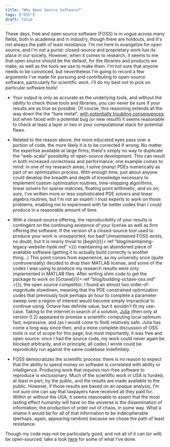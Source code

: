 ```yaml
---
title: "Why Open Source Software?"
tags: ["OSS"]
draft: false
---
```


These days, free and open source software (FOSS) is in vogue across many fields, both in academia and in industry, though there are holdouts, and it's not always the path of least resistance.
I'm not here to evangelize for open source, and I'm not a purist: closed-source and proprietary work has its place in our society.
However, when it comes to research, it seems to me that open source should be the default, for the libraries and products we make, as well as the tools we use to make them.
I'm not sure that anyone needs to be convinced, but nevertheless I'm going to record a few arguments I've made for pursuing and contributing to open-source software, particularly for scientific work.
I'll do my best not to pick on particular software tools!

* Your output is only as accurate as the underlying tools, and without the _ability_ to check those tools and libraries, you can never be sure if your results are as true as possible.
Of course, this reasoning extends all the way down the the "bare metal", [with potentially troubling consequences](https://en.wikipedia.org/wiki/Pentium_FDIV_bug), but when faced with a potential bug (or new result!) it seems reasonable to check at least a layer or two in your computational stack for potential flaws.

* Related to the reason above, the more educated eyes pass over a portion of code, the more likely it is to be corrected if wrong.
No matter the expertise available at large firms, there's simply no way to duplicate the "web-scale" possibility of open-source development.
This can result in both increased correctness and performance; one example comes to mind: in one of my research areas, I solve (many) PDEs numerically as part of an optimization process.
With enough time, just about anyone could develop the breadth and depth of knowledge necessary to implement custom optimization routines, time-stepping algorithms, linear solvers for sparse matrices, floating point arithmetic, and so on; sure, I've written more or less sophisticated PDE solvers and linear algebra routines, but I'm not an expert: I trust experts to work on those problems, enabling me to experiment with far better codes than I could produce in a reasonable amount of time.

* With a closed-source offering, the reproducibility of your results is contingent on the continuing existence of your license as well as firm offering the software.
If the version of a closed-source tool used to produce your work is unsupported, too bad!
Unmaintained FOSS exists, no doubt, but it is nearly trivial to [_begin_]({{< ref "blog/maintaining-legacy-website-hyde.md" >}}) maintaining an abandoned piece of available software (getting it to actually build correctly is another thing...)
This point comes from experience, as my university once (quite controversially) decided to drop their MATLAB license, and some of the codes I was using to produce my research results were only implemented in MATLAB files.
After writing shim code to get the package to work on [Octave]({{< ref "blog/building-octave-osx.md" >}}), the open source competitor, I found an almost two order-of-magnitude slowdown, meaning that the PDE constrained optimization codes that previously took perhaps an hour to complete a parameter sweep over a region of interest would become simply impractical to continue using.
Octave has definite value, but it wouldn't fit my use-case.
Taking to the internet in search of a solution, [Julia](https://julialang.org/) (then only at version 0.2) appeared to promise a scientific computing local optimum: fast, expressive, and (as I would come to find) relatively safe.
Julia has come a long way since then, and a more complete discussion of OSS tools is out of scope for this page, but most importantly, it was free and open source: once I had the source code, my work could never again be blocked arbitrarily, and in principle, all codes I wrote could be reprodicibly run against the same codebase indefinitely.

* FOSS democratizes the scientific process: there is no reason to expect that the ability to spend money on software is correlated with ability or intelligence.
Producing work that _requires_ non-free software to reproduce is exclusionary.
Much of the scientific work in USA is funded, at least in part, by the public, and the results are made available to the public.
However, if those results are based on an opaque analysis, I'm not sure one can say that taxpayers have received all they paid for.
Within or without the USA, it seems reasonable to assert that the most lasting effect humanity will have on the universe is the dissemination of information; the production of order out of chaos, in some way.
What a shame it would be for all of that information to be indecipherable (perhaps, again, appearing random) because we chose the path of least resistance.

Though my code may not be particularly good, and not all of it can (or will) be open-sourced, take a look [here](/oss-contributions/) for some of what I've done.

